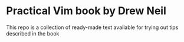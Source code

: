 # Practical Vim book by Drew Neil
This repo is a collection of ready-made text available for trying out tips described in the book

